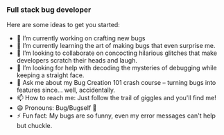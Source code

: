 ### Full stack bug developer



Here are some ideas to get you started:

- 🔭 I’m currently working on crafting new bugs
- 🌱 I’m currently learning the art of making bugs that even surprise me.
- 👯 I’m looking to collaborate on concocting hilarious glitches that make developers scratch their heads and laugh.
- 🤔 I’m looking for help with decoding the mysteries of debugging while keeping a straight face.
- 💬 Ask me about my Bug Creation 101 crash course – turning bugs into features since... well, accidentally.
- 📫 How to reach me: Just follow the trail of giggles and you'll find me!
- 😄 Pronouns: Bug/Bugself 🐞
- ⚡ Fun fact: My bugs are so funny, even my error messages can't help but chuckle.

